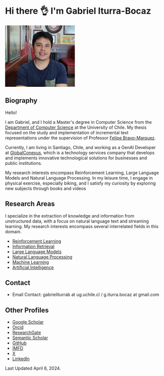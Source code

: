 # Hi there 👌 I'm Gabriel Iturra-Bocaz

<img src="img/me3.jpg" alt="alt text" width="45%" height="45%"> 

## Biography


Hello!

I am Gabriel, and I hold a Master's degree in Computer Science from the [Department of Computer Science](https://www.dcc.uchile.cl/) at the University of Chile. My thesis focused on the study and implementation of incremental text representations under the supervision of Professor [Felipe Bravo-Marquez](https://felipebravom.com).

Currently, I am living in Santiago, Chile, and working as a GenAI Developer at [GlobalConexus](https://globalconexus.com/), which is a technology services company that develops and implements innovative technological solutions for businesses and public institutions.

My research interests encompass Reinforcement Learning, Large Language Models and Natural Language Processing. In my leisure time, I engage in physical exercise, especially biking, and I satisfy my curiosity by exploring new subjects through books and videos



## Research Areas

I specialize in the extraction of knowledge and information from unstructured data, with a focus on natural language text and streaming learning. My research interests encompass several interrelated fields in this domain.

* [Reinforcement Learning](https://en.wikipedia.org/wiki/Reinforcement_learning)
* [Information Retrieval](https://en.wikipedia.org/wiki/Information_retrieval)
* [Large Language Models](https://en.wikipedia.org/wiki/Large_language_model)
* [Natural Language Processing](https://en.wikipedia.org/wiki/Natural_language_processing)
* [Machine Learning](https://en.wikipedia.org/wiki/Machine_learning)
* [Artificial Intelligence](https://en.wikipedia.org/wiki/Artificial_intelligence)

## Contact

* Email Contact: gabrieliturrab at ug.uchile.cl / g.iturra.bocaz at gmail.com

## Other Profiles

* [Google Scholar](https://scholar.google.com/citations?user=emd1wQkAAAAJ&hl=es)
* [Orcid](https://orcid.org/my-orcid?orcid=0009-0001-9635-0683)
* [ResearchGate](https://www.researchgate.net/profile/Gabriel-Iturra-Bocaz)
* [Semantic Scholar](https://www.semanticscholar.org/author/Gabriel-Iturrra/32830698)
* [GitHub](https://github.com/giturra)
* [IMFD](https://imfd.cl/investigador/gabriel-iturra/)
* [X](https://x.com/g_iturrab)
* [LinkedIn](https://www.linkedin.com/in/giturra/)

Last Updated April 6, 2024.

